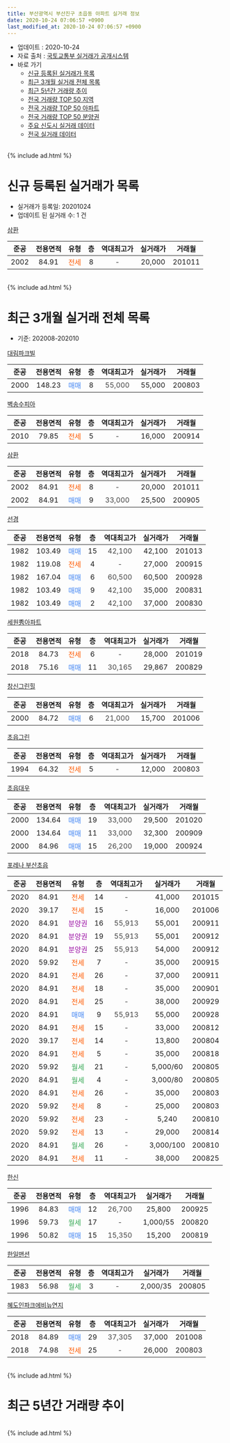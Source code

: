 ```yaml
---
title: 부산광역시 부산진구 초읍동 아파트 실거래 정보
date: 2020-10-24 07:06:57 +0900
last_modified_at: 2020-10-24 07:06:57 +0900
---
```


* 업데이트 : 2020-10-24
* 자료 출처 : [국토교통부 실거래가 공개시스템](http://rt.molit.go.kr)
* 바로 가기
    * [신규 등록된 실거래가 목록](#신규-등록된-실거래가-목록)
    * [최근 3개월 실거래 전체 목록](#최근-3개월-실거래-전체-목록)
    * [최근 5년간 거래량 추이](#최근-5년간-거래량-추이)
    * [전국 거래량 TOP 50 지역](https://inasie.github.io/apt-trade-info/최근-3개월-전국에서-가장-거래가-많이-발생한-지역)
    * [전국 거래량 TOP 50 아파트](https://inasie.github.io/apt-trade-info/최근-3개월-전국에서-가장-거래가-많이-발생한-아파트)
    * [전국 거래량 TOP 50 분양권](https://inasie.github.io/apt-trade-info/최근-3개월-전국에서-가장-거래가-많이-발생한-분양권)
    * [주요 신도시 실거래 데이터](https://inasie.github.io/apt-trade-info/주요-신도시)
    * [전국 실거래 데이터](https://inasie.github.io/apt-trade-info/전국)
<br>
{% include ad.html %}
<br>

# 신규 등록된 실거래가 목록
* 실거래가 등록일: 20201024
* 업데이트 된 실거래 수: 1 건


[삼환](https://search.naver.com/search.naver?query=%EB%B6%80%EC%82%B0%EA%B4%91%EC%97%AD%EC%8B%9C+%EB%B6%80%EC%82%B0%EC%A7%84%EA%B5%AC+%EC%B4%88%EC%9D%8D%EB%8F%99+%EC%82%BC%ED%99%98)

|준공|전용면적|유형|층|역대최고가|실거래가|거래월|
|:---:|:---:|:---:|:---:|:---:|:---:|:---:|
|2002|84.91|<span style="color:#ff5a00">전세</span>|8|<span style="color:#444444">-</span>|20,000|201011|


<br>
{% include ad.html %}
<br>

# 최근 3개월 실거래 전체 목록
* 기준: 202008-202010


[대림파크빌](https://search.naver.com/search.naver?query=%EB%B6%80%EC%82%B0%EA%B4%91%EC%97%AD%EC%8B%9C+%EB%B6%80%EC%82%B0%EC%A7%84%EA%B5%AC+%EC%B4%88%EC%9D%8D%EB%8F%99+%EB%8C%80%EB%A6%BC%ED%8C%8C%ED%81%AC%EB%B9%8C)

|준공|전용면적|유형|층|역대최고가|실거래가|거래월|
|:---:|:---:|:---:|:---:|:---:|:---:|:---:|
|2000|148.23|<span style="color:#4285f3">매매</span>|8|<span style="color:#444444">55,000</span>|55,000|200803|

[벽송수피아](https://search.naver.com/search.naver?query=%EB%B6%80%EC%82%B0%EA%B4%91%EC%97%AD%EC%8B%9C+%EB%B6%80%EC%82%B0%EC%A7%84%EA%B5%AC+%EC%B4%88%EC%9D%8D%EB%8F%99+%EB%B2%BD%EC%86%A1%EC%88%98%ED%94%BC%EC%95%84)

|준공|전용면적|유형|층|역대최고가|실거래가|거래월|
|:---:|:---:|:---:|:---:|:---:|:---:|:---:|
|2010|79.85|<span style="color:#ff5a00">전세</span>|5|<span style="color:#444444">-</span>|16,000|200914|

[삼환](https://search.naver.com/search.naver?query=%EB%B6%80%EC%82%B0%EA%B4%91%EC%97%AD%EC%8B%9C+%EB%B6%80%EC%82%B0%EC%A7%84%EA%B5%AC+%EC%B4%88%EC%9D%8D%EB%8F%99+%EC%82%BC%ED%99%98)

|준공|전용면적|유형|층|역대최고가|실거래가|거래월|
|:---:|:---:|:---:|:---:|:---:|:---:|:---:|
|2002|84.91|<span style="color:#ff5a00">전세</span>|8|<span style="color:#444444">-</span>|20,000|201011|
|2002|84.91|<span style="color:#4285f3">매매</span>|9|<span style="color:#444444">33,000</span>|25,500|200905|

[선경](https://search.naver.com/search.naver?query=%EB%B6%80%EC%82%B0%EA%B4%91%EC%97%AD%EC%8B%9C+%EB%B6%80%EC%82%B0%EC%A7%84%EA%B5%AC+%EC%B4%88%EC%9D%8D%EB%8F%99+%EC%84%A0%EA%B2%BD)

|준공|전용면적|유형|층|역대최고가|실거래가|거래월|
|:---:|:---:|:---:|:---:|:---:|:---:|:---:|
|1982|103.49|<span style="color:#4285f3">매매</span>|15|<span style="color:#444444">42,100</span>|42,100|201013|
|1982|119.08|<span style="color:#ff5a00">전세</span>|4|<span style="color:#444444">-</span>|27,000|200915|
|1982|167.04|<span style="color:#4285f3">매매</span>|6|<span style="color:#444444">60,500</span>|60,500|200928|
|1982|103.49|<span style="color:#4285f3">매매</span>|9|<span style="color:#444444">42,100</span>|35,000|200831|
|1982|103.49|<span style="color:#4285f3">매매</span>|2|<span style="color:#444444">42,100</span>|37,000|200830|

[세원秀아파트](https://search.naver.com/search.naver?query=%EB%B6%80%EC%82%B0%EA%B4%91%EC%97%AD%EC%8B%9C+%EB%B6%80%EC%82%B0%EC%A7%84%EA%B5%AC+%EC%B4%88%EC%9D%8D%EB%8F%99+%EC%84%B8%EC%9B%90%E7%A7%80%EC%95%84%ED%8C%8C%ED%8A%B8)

|준공|전용면적|유형|층|역대최고가|실거래가|거래월|
|:---:|:---:|:---:|:---:|:---:|:---:|:---:|
|2018|84.73|<span style="color:#ff5a00">전세</span>|6|<span style="color:#444444">-</span>|28,000|201019|
|2018|75.16|<span style="color:#4285f3">매매</span>|11|<span style="color:#444444">30,165</span>|29,867|200829|

[창신그린힐](https://search.naver.com/search.naver?query=%EB%B6%80%EC%82%B0%EA%B4%91%EC%97%AD%EC%8B%9C+%EB%B6%80%EC%82%B0%EC%A7%84%EA%B5%AC+%EC%B4%88%EC%9D%8D%EB%8F%99+%EC%B0%BD%EC%8B%A0%EA%B7%B8%EB%A6%B0%ED%9E%90)

|준공|전용면적|유형|층|역대최고가|실거래가|거래월|
|:---:|:---:|:---:|:---:|:---:|:---:|:---:|
|2000|84.72|<span style="color:#4285f3">매매</span>|6|<span style="color:#444444">21,000</span>|15,700|201006|

[초읍그린](https://search.naver.com/search.naver?query=%EB%B6%80%EC%82%B0%EA%B4%91%EC%97%AD%EC%8B%9C+%EB%B6%80%EC%82%B0%EC%A7%84%EA%B5%AC+%EC%B4%88%EC%9D%8D%EB%8F%99+%EC%B4%88%EC%9D%8D%EA%B7%B8%EB%A6%B0)

|준공|전용면적|유형|층|역대최고가|실거래가|거래월|
|:---:|:---:|:---:|:---:|:---:|:---:|:---:|
|1994|64.32|<span style="color:#ff5a00">전세</span>|5|<span style="color:#444444">-</span>|12,000|200803|

[초읍대우](https://search.naver.com/search.naver?query=%EB%B6%80%EC%82%B0%EA%B4%91%EC%97%AD%EC%8B%9C+%EB%B6%80%EC%82%B0%EC%A7%84%EA%B5%AC+%EC%B4%88%EC%9D%8D%EB%8F%99+%EC%B4%88%EC%9D%8D%EB%8C%80%EC%9A%B0)

|준공|전용면적|유형|층|역대최고가|실거래가|거래월|
|:---:|:---:|:---:|:---:|:---:|:---:|:---:|
|2000|134.64|<span style="color:#4285f3">매매</span>|19|<span style="color:#444444">33,000</span>|29,500|201020|
|2000|134.64|<span style="color:#4285f3">매매</span>|11|<span style="color:#444444">33,000</span>|32,300|200909|
|2000|84.96|<span style="color:#4285f3">매매</span>|15|<span style="color:#444444">26,200</span>|19,000|200924|

[포레나 부산초읍](https://search.naver.com/search.naver?query=%EB%B6%80%EC%82%B0%EA%B4%91%EC%97%AD%EC%8B%9C+%EB%B6%80%EC%82%B0%EC%A7%84%EA%B5%AC+%EC%B4%88%EC%9D%8D%EB%8F%99+%ED%8F%AC%EB%A0%88%EB%82%98+%EB%B6%80%EC%82%B0%EC%B4%88%EC%9D%8D)

|준공|전용면적|유형|층|역대최고가|실거래가|거래월|
|:---:|:---:|:---:|:---:|:---:|:---:|:---:|
|2020|84.91|<span style="color:#ff5a00">전세</span>|14|<span style="color:#444444">-</span>|41,000|201015|
|2020|39.17|<span style="color:#ff5a00">전세</span>|15|<span style="color:#444444">-</span>|16,000|201006|
|2020|84.91|<span style="color:#9C11A5">분양권</span>|16|<span style="color:#444444">55,913</span>|55,001|200911|
|2020|84.91|<span style="color:#9C11A5">분양권</span>|19|<span style="color:#444444">55,913</span>|55,001|200912|
|2020|84.91|<span style="color:#9C11A5">분양권</span>|25|<span style="color:#444444">55,913</span>|54,000|200912|
|2020|59.92|<span style="color:#ff5a00">전세</span>|7|<span style="color:#444444">-</span>|35,000|200915|
|2020|84.91|<span style="color:#ff5a00">전세</span>|26|<span style="color:#444444">-</span>|37,000|200911|
|2020|84.91|<span style="color:#ff5a00">전세</span>|18|<span style="color:#444444">-</span>|35,000|200901|
|2020|84.91|<span style="color:#ff5a00">전세</span>|25|<span style="color:#444444">-</span>|38,000|200929|
|2020|84.91|<span style="color:#4285f3">매매</span>|9|<span style="color:#444444">55,913</span>|55,000|200928|
|2020|84.91|<span style="color:#ff5a00">전세</span>|15|<span style="color:#444444">-</span>|33,000|200812|
|2020|39.17|<span style="color:#ff5a00">전세</span>|14|<span style="color:#444444">-</span>|13,800|200804|
|2020|84.91|<span style="color:#ff5a00">전세</span>|5|<span style="color:#444444">-</span>|35,000|200818|
|2020|59.92|<span style="color:#34a853">월세</span>|21|<span style="color:#444444">-</span>|5,000/60|200805|
|2020|84.91|<span style="color:#34a853">월세</span>|4|<span style="color:#444444">-</span>|3,000/80|200805|
|2020|84.91|<span style="color:#ff5a00">전세</span>|26|<span style="color:#444444">-</span>|35,000|200803|
|2020|59.92|<span style="color:#ff5a00">전세</span>|8|<span style="color:#444444">-</span>|25,000|200803|
|2020|59.92|<span style="color:#ff5a00">전세</span>|23|<span style="color:#444444">-</span>|5,240|200810|
|2020|59.92|<span style="color:#ff5a00">전세</span>|13|<span style="color:#444444">-</span>|29,000|200814|
|2020|84.91|<span style="color:#34a853">월세</span>|26|<span style="color:#444444">-</span>|3,000/100|200810|
|2020|84.91|<span style="color:#ff5a00">전세</span>|11|<span style="color:#444444">-</span>|38,000|200825|

[한신](https://search.naver.com/search.naver?query=%EB%B6%80%EC%82%B0%EA%B4%91%EC%97%AD%EC%8B%9C+%EB%B6%80%EC%82%B0%EC%A7%84%EA%B5%AC+%EC%B4%88%EC%9D%8D%EB%8F%99+%ED%95%9C%EC%8B%A0)

|준공|전용면적|유형|층|역대최고가|실거래가|거래월|
|:---:|:---:|:---:|:---:|:---:|:---:|:---:|
|1996|84.83|<span style="color:#4285f3">매매</span>|12|<span style="color:#444444">26,700</span>|25,800|200925|
|1996|59.73|<span style="color:#34a853">월세</span>|17|<span style="color:#444444">-</span>|1,000/55|200820|
|1996|50.82|<span style="color:#4285f3">매매</span>|15|<span style="color:#444444">15,350</span>|15,200|200819|

[한일맨션](https://search.naver.com/search.naver?query=%EB%B6%80%EC%82%B0%EA%B4%91%EC%97%AD%EC%8B%9C+%EB%B6%80%EC%82%B0%EC%A7%84%EA%B5%AC+%EC%B4%88%EC%9D%8D%EB%8F%99+%ED%95%9C%EC%9D%BC%EB%A7%A8%EC%85%98)

|준공|전용면적|유형|층|역대최고가|실거래가|거래월|
|:---:|:---:|:---:|:---:|:---:|:---:|:---:|
|1983|56.98|<span style="color:#34a853">월세</span>|3|<span style="color:#444444">-</span>|2,000/35|200805|


<script async src="//pagead2.googlesyndication.com/pagead/js/adsbygoogle.js"></script>
<!-- 기본 -->
<ins class="adsbygoogle"
     style="display:block"
     data-ad-client="ca-pub-2446590836940007"
     data-ad-slot="1659523306"
     data-ad-format="auto"
     data-full-width-responsive="true"></ins>
<script>
(adsbygoogle = window.adsbygoogle || []).push({});
</script>


[혜도인파크에비뉴연지](https://search.naver.com/search.naver?query=%EB%B6%80%EC%82%B0%EA%B4%91%EC%97%AD%EC%8B%9C+%EB%B6%80%EC%82%B0%EC%A7%84%EA%B5%AC+%EC%B4%88%EC%9D%8D%EB%8F%99+%ED%98%9C%EB%8F%84%EC%9D%B8%ED%8C%8C%ED%81%AC%EC%97%90%EB%B9%84%EB%89%B4%EC%97%B0%EC%A7%80)

|준공|전용면적|유형|층|역대최고가|실거래가|거래월|
|:---:|:---:|:---:|:---:|:---:|:---:|:---:|
|2018|84.89|<span style="color:#4285f3">매매</span>|29|<span style="color:#444444">37,305</span>|37,000|201008|
|2018|74.98|<span style="color:#ff5a00">전세</span>|25|<span style="color:#444444">-</span>|26,000|200803|


<br>
{% include ad.html %}
<br>

# 최근 5년간 거래량 추이


<div style="width:100%;">
    <canvas id="deal_progress" height="200"></canvas>
</div>

<script>
new Chart(document.getElementById("deal_progress"), {
    type: 'line',
    data: {
        labels: ['201510','201511','201512','201601','201602','201603','201604','201605','201606','201607','201608','201609','201610','201611','201612','201701','201702','201703','201704','201705','201706','201707','201708','201709','201710','201711','201712','201801','201802','201803','201804','201805','201806','201807','201808','201809','201810','201811','201812','201901','201902','201903','201904','201905','201906','201907','201908','201909','201910','201911','201912','202001','202002','202003','202004','202005','202006','202007','202008','202009','202010'],
        datasets: [{
            label: '매매',
            pointRadius: 1,
            data: [14, 10, 7, 10, 5, 14, 15, 21, 17, 7, 17, 14, 18, 12, 4, 7, 8, 6, 10, 5, 12, 12, 8, 14, 11, 7, 6, 8, 13, 19, 10, 10, 11, 10, 7, 10, 14, 6, 4, 7, 4, 11, 10, 8, 6, 11, 5, 8, 29, 109, 53, 24, 39, 17, 33, 49, 84, 20, 5, 9, 4],
            borderColor: "rgba(255, 201, 14, 1)",
            backgroundColor: "rgba(255, 201, 14, 0.5)",
            fill: false,
            lineTension: 0
        },{
            label: '전월세',
            pointRadius: 1,
            data: [2, 3, 3, 3, 4, 5, 4, 6, 5, 1, 0, 4, 9, 3, 1, 2, 6, 3, 3, 4, 2, 4, 7, 8, 5, 3, 5, 6, 6, 9, 8, 6, 5, 3, 2, 4, 10, 1, 3, 4, 5, 5, 4, 7, 5, 9, 2, 5, 4, 2, 10, 5, 9, 5, 16, 36, 85, 31, 15, 6, 4],
            borderColor: "rgba(0, 141, 185, 1)",
            backgroundColor: "rgba(0, 141, 185, 0.5)",
            fill: false,
            lineTension: 0
        }
        ]
    },
    options: {
        responsive: true,
        title: {
            display: false
        },
        tooltips: {
            mode: 'index',
            intersect: false
        },
        hover: {
            mode: 'nearest',
            intersect: true
        },
        scales: {
            xAxes: [{
                display: true,
                scaleLabel: {
                    display: true,
                    labelString: '년/월'
                }
            }],
            yAxes: [{
                display: true,
                ticks: {
                    suggestedMin: 0,
                },
                scaleLabel: {
                    display: true,
                    labelString: '실거래 수'
                }
            }]
        }
    }
});

</script>


<br>
{% include ad.html %}
<br>

